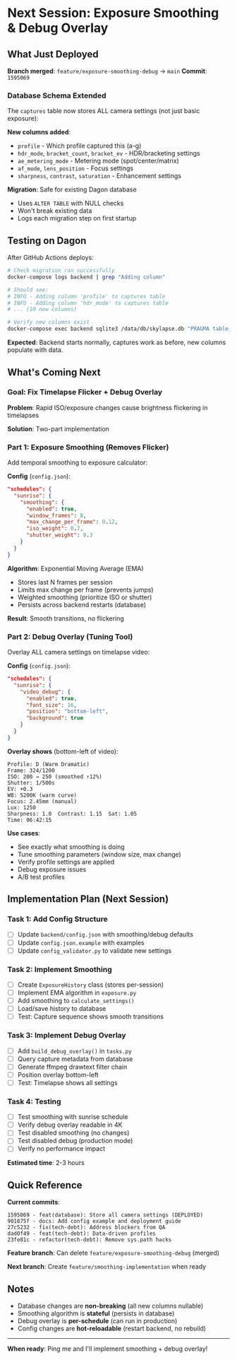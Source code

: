 # Next Session: Exposure Smoothing & Debug Overlay

## What Just Deployed

**Branch merged**: `feature/exposure-smoothing-debug` → `main`
**Commit**: `1595069`

### Database Schema Extended

The `captures` table now stores ALL camera settings (not just basic exposure):

**New columns added**:
- `profile` - Which profile captured this (a-g)
- `hdr_mode`, `bracket_count`, `bracket_ev` - HDR/bracketing settings
- `ae_metering_mode` - Metering mode (spot/center/matrix)
- `af_mode`, `lens_position` - Focus settings
- `sharpness`, `contrast`, `saturation` - Enhancement settings

**Migration**: Safe for existing Dagon database
- Uses `ALTER TABLE` with NULL checks
- Won't break existing data
- Logs each migration step on first startup

## Testing on Dagon

After GitHub Actions deploys:

```bash
# Check migration ran successfully
docker-compose logs backend | grep "Adding column"

# Should see:
# INFO - Adding column 'profile' to captures table
# INFO - Adding column 'hdr_mode' to captures table
# ... (10 new columns)

# Verify new columns exist
docker-compose exec backend sqlite3 /data/db/skylapse.db "PRAGMA table_info(captures);"
```

**Expected**: Backend starts normally, captures work as before, new columns populate with data.

## What's Coming Next

### Goal: Fix Timelapse Flicker + Debug Overlay

**Problem**: Rapid ISO/exposure changes cause brightness flickering in timelapses

**Solution**: Two-part implementation

### Part 1: Exposure Smoothing (Removes Flicker)

Add temporal smoothing to exposure calculator:

**Config** (`config.json`):
```json
"schedules": {
  "sunrise": {
    "smoothing": {
      "enabled": true,
      "window_frames": 8,
      "max_change_per_frame": 0.12,
      "iso_weight": 0.7,
      "shutter_weight": 0.3
    }
  }
}
```

**Algorithm**: Exponential Moving Average (EMA)
- Stores last N frames per session
- Limits max change per frame (prevents jumps)
- Weighted smoothing (prioritize ISO or shutter)
- Persists across backend restarts (database)

**Result**: Smooth transitions, no flickering

### Part 2: Debug Overlay (Tuning Tool)

Overlay ALL camera settings on timelapse video:

**Config** (`config.json`):
```json
"schedules": {
  "sunrise": {
    "video_debug": {
      "enabled": true,
      "font_size": 16,
      "position": "bottom-left",
      "background": true
    }
  }
}
```

**Overlay shows** (bottom-left of video):
```
Profile: D (Warm Dramatic)
Frame: 324/1200
ISO: 200 → 250 (smoothed ↑12%)
Shutter: 1/500s
EV: +0.3
WB: 5200K (warm curve)
Focus: 2.45mm (manual)
Lux: 1250
Sharpness: 1.0  Contrast: 1.15  Sat: 1.05
Time: 06:42:15
```

**Use cases**:
- See exactly what smoothing is doing
- Tune smoothing parameters (window size, max change)
- Verify profile settings are applied
- Debug exposure issues
- A/B test profiles

## Implementation Plan (Next Session)

### Task 1: Add Config Structure
- [ ] Update `backend/config.json` with smoothing/debug defaults
- [ ] Update `config.json.example` with examples
- [ ] Update `config_validator.py` to validate new settings

### Task 2: Implement Smoothing
- [ ] Create `ExposureHistory` class (stores per-session)
- [ ] Implement EMA algorithm in `exposure.py`
- [ ] Add smoothing to `calculate_settings()`
- [ ] Load/save history to database
- [ ] Test: Capture sequence shows smooth transitions

### Task 3: Implement Debug Overlay
- [ ] Add `build_debug_overlay()` in `tasks.py`
- [ ] Query capture metadata from database
- [ ] Generate ffmpeg drawtext filter chain
- [ ] Position overlay bottom-left
- [ ] Test: Timelapse shows all settings

### Task 4: Testing
- [ ] Test smoothing with sunrise schedule
- [ ] Verify debug overlay readable in 4K
- [ ] Test disabled smoothing (no changes)
- [ ] Test disabled debug (production mode)
- [ ] Verify no performance impact

**Estimated time**: 2-3 hours

## Quick Reference

**Current commits**:
```
1595069 - feat(database): Store all camera settings (DEPLOYED)
901875f - docs: Add config example and deployment guide
27c5232 - fix(tech-debt): Address blockers from QA
dad0f49 - feat(tech-debt): Data-driven profiles
23fe81c - refactor(tech-debt): Remove sys.path hacks
```

**Feature branch**: Can delete `feature/exposure-smoothing-debug` (merged)

**Next branch**: Create `feature/smoothing-implementation` when ready

## Notes

- Database changes are **non-breaking** (all new columns nullable)
- Smoothing algorithm is **stateful** (persists in database)
- Debug overlay is **per-schedule** (can run in production)
- Config changes are **hot-reloadable** (restart backend, no rebuild)

---

**When ready**: Ping me and I'll implement smoothing + debug overlay!
